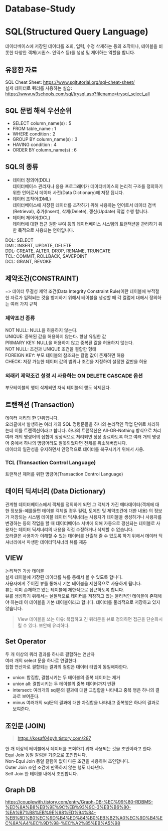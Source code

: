 # Database-Study

# SQL(Structured Query Language)
데이터베이스에 저장된 데이터를 조회, 입력, 수정 삭제하는 등의 조작이나, 테이블을 비롯한 다양한 객체(시퀀스. 인덱스 등)를 생성 및 제어하는 역할을 합니다. 

## 유용한 자료
SQL Cheat Sheet: https://www.sqltutorial.org/sql-cheat-sheet/   
실제 데이터로 쿼리를 사용하는 실습: https://www.w3schools.com/sql/trysql.asp?filename=trysql_select_all   

## SQL 문법 해석 우선순위
- SELECT column_name(s) : 5   
- FROM table_name : 1   
- WHERE condition : 2   
- GROUP BY column_name(s) : 3   
- HAVING condition : 4   
- ORDER BY column_name(s) : 6   

## SQL의 종류
- 데이터 정의어(DDL)   
데이터베이스 관리자나 응용 프로그래머가 데이터베이스의 논리적 구조를 정의하기 위한 언어로서 데이터 사전(Data Dictionary)에 저장 됩니다.   
- 데이터 조작어(DML)   
데이터베이스에 저장된 데이터를 조작하기 위해 사용하는 언어로서 데이터 검색(Retrieval), 추가(Insert), 삭제(Delete), 갱신(Update) 작업 수행 합니다.   
- 데이터 제어어(DCL)   
데이터에 대한 접근 권한 부여 등의 데이터베이스 시스템의 트랜잭션을 관리하기 위한 목적으로 사용되는 언어입니다.   

DQL: SELECT   
DML: INSERT, UPDATE, DELETE   
DDL: CREATE, ALTER, DROP, RENAME, TRUNCATE   
TCL: COMMIT, ROLLBACK, SAVEPOINT   
DCL: GRANT, REVOKE   

## 제약조건(CONSTRAINT)
=> 데이터 무결성 제약 조건(Data Integrity Constraint Rule)이란 테이블에 부적절한 자료가 입력되는 것을 방지하기 위해서 테이블을 생성할 때 각 컬럼에 대해서 정의하는 여러 가지 규칙

### 제약조건 종류
NOT NULL:  NULL을 허용하지 않는다.   
UNIQUE: 중복된 값을 허용하지 않는다. 항상 유일한 값   
PRIMARY KEY: NULL을 허용하지 않고 중복된 값을 허용하지 않는다.   
NOT NULL: 조건과 UNIQUE 조건을 결합한 형태   
FOREIGN KEY: 부모 테이블의 참조되는 칼럼 값이 존재하면 허용   
CHECK: 저장 가능한 데이터 값의 범위나 조건을 지정하여 설정한 값만을 허용   

### 외래키 제약조건 설정 시 사용하는 ON DELETE CASCADE 옵션
부모테이블의 행이 삭제되면 자식 테이블의 행도 삭제된다. 

## 트랜잭션 (Transaction)
데이터 처리의 한 단위입니다.   
오라클에서 발생하는 여러 개의 SQL 명령문들을 하나의 논리적인 작업 단위로 처리하는데 이를 트랜잭션이라고 합니다.  하나의 트랜잭션은 All-OR-Nothing 방식으로 처리   
여러 개의 명령어의 집합이 정상적으로 처리되면 정상 종료하도록 하고 여러 개의 명령어 중에서 하나의 명령어라도 잘못되었다면 전체를 취소해버립니다.   
데이터의 일관성을 유지하면서 안정적으로 데이터를 복구시키기 위해서 사용.   
### TCL (Transaction Control Language)  
트랜잭션 제어를 위한 명령어(Transaction Control Language)   

## 데이터 딕셔너리 (Data Dictionary)
관계형 데이터베이스에서 객체를 정의하게 되면 그 객체가 가진 메타데이터(객체에 대한 정보들-예를들면 테이블 객체일 경우 컬럼, 도메인 및 제약조건에 대한 내용) 의 정보가 저장되는 시스템 테이블
데이터 딕셔너리는 사용자가 테이블을 생성하거나 사용자를 변경하는 등의 작업을 할 때 데이터베이스 서버에 의해 자동으로 갱신되는 테이블로 사용자는 데이터 딕셔너리의 내용을 직접 수정하거나 삭제할 수 없습니다.   
오라클은 사용자가 이해할 수 있는 데이터를 산출해 줄 수 있도록 하기 위해서 데이터 딕셔너리에서 파생한 데이터딕셔너리 뷰를 제공   

## VIEW  
논리적인 가상 테이블   
실제 테이블에 저장된 데이터를 뷰를 통해서 볼 수 있도록 합니다.   
사용자에게 주어진 뷰를 통해서 기본 테이블을 제한적으로 사용하게 됩니다.   
뷰는 이미 존재하고 있는 테이블에 제한적으로 접근하도록 합니다.   
뷰를 생성하기 위해서는 실질적으로 데이터를 저장하고 있는 물리적인 테이블이 존재해야 하는데 이 테이블을 기본 테이블이라고 합니다.  데이터를 물리적으로 저장하고 있지 않습니다.   
> View 테이블을 쓰는 이유: 복잡하고 긴 쿼리문을 뷰로 정의하면 접근을 단순화시킬 수 있다. 보안에 유리하다.   

## Set Operator  
두 개 이상의 쿼리 결과를 하나로 결합하는 연산자   
여러 개의 select 문을 하나로 연결한다.   
집합 연산자로 결합되는 결과의 컬럼은 데이터 타입이 동일해야한다.   
- union: 합집합, 결합시키는 두 테이블의 중복 데이터는 제거   
- union all: 결합시키는 두 테이블의 중복 데이터까지 반환   
- intersect: 여러개의 sql문의 결과에 대한 교집합을 나타내고 중복 행은 하나의 결과로 보여준다.   
- minus 여러개의 sql문의 결과에 대한 차집합을 나타내고 중복행은 하나의 결과로 보여준다.   

## 조인문 (JOIN)
 > https://kosaf04pyh.tistory.com/287   

한 개 이상의 테이블에서 데이터를 조회하기 위해 사용되는 것을 조인이라고 한다.   
Equi Join 동일 칼럼을 기준으로 조인합니다.   
Non-Equi Join 동일 칼럼이 없이 다른 조건을 사용하여 조인합니다.   
Outer Join 조인 조건에 만족하지 않는 행도 나타낸다.   
Self Join 한 테이블 내에서 조인합니다.   


## Graph DB
https://couplewith.tistory.com/entry/Graph-DB-%EC%99%80-RDBMS-%ED%8A%B8%EB%9E%9C%EB%93%9C-3%EB%B6%80-%EA%B7%B8%EB%9E%98%ED%94%84-%EB%8D%B0%EC%9D%B4%ED%84%B0%EB%B2%A0%EC%9D%B4%EC%8A%A4%EC%9D%98-%EC%A2%85%EB%A5%98
